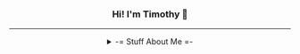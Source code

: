 <h3 align="center"> <b>Hi! I'm Timothy 👋</b></h3>

***
<details align="center">
<summary align="center">-= Stuff About Me =-</summary>
  
- 🎓 I'm currently studying Computer Science and Finance @ [The University of Waterloo](https://uwaterloo.ca/computing-financial-management/)
- 🤗 I enjoy everything about computers! I'm an avid PC enthusiast and enjoy programming 🔧
- 🐍 I'm learning Python in my free time </a>
- 🥅 Goals: Learn and experience as many things as possible! 😉
- 🏎 Currently obsessed with Formula 1! 😅

***
<h3 align="center">Experienced in</h3>

<img src="https://img.shields.io/badge/python%20-%2314354C.svg?&style=for-the-badge&logo=python&logoColor=white"/><img src="https://img.shields.io/badge/azure%20-%230072C6.svg?&style=for-the-badge&logo=azure-devops&logoColor=white"/><img src="https://img.shields.io/badge/github%20-%23121011.svg?&style=for-the-badge&logo=github&logoColor=white"/><img src="https://img.shields.io/badge/bitbucket%20-%230047B3.svg?&style=for-the-badge&logo=bitbucket&logoColor=white"/>

<h3 align="center">Connect with me</h3>
<p align="center">
<a href="https://twitter.com/intent/user?screen_name=Ti1mmyy" target="blank"><img align="center" src="https://img.shields.io/badge/@Ti1mmyy%20-%231DA1F2.svg?&style=for-the-badge&logo=Twitter&logoColor=white" alt="@Ti1mmyy"/></a>
<a href="https://linkedin.com/in/timothyzheng" target="blank"><img align="center" src="https://img.shields.io/badge/linkedin%20-%230077B5.svg?&style=for-the-badge&logo=linkedin&logoColor=white" alt="Timothy Zheng" /></a>
  
<a href="https://devpost.com/Ti1mmy" target="blank"><img align="center" src="https://img.shields.io/badge/Devpost-003E54.svg?style=for-the-badge&logo=Devpost&logoColor=white" alt="Devpost - Ti1mmy" /></a>

  
<h3>📊 Github Stats</h3>
<table valign="center" align="center"><tr>
  <td>
      <img height="175em" src="https://github-readme-stat-ti1mmy.vercel.app/api?username=ti1mmy&count_private=true&theme=prussian&show_icons=true&hide=stars&hide_border=true" alt="Github Stats"/>
  &nbsp;&nbsp;
      <img height="175cm" src="https://github-readme-stat-ti1mmy.vercel.app/api/top-langs/?username=ti1mmy&count_private=true&theme=prussian&hide_border=true&exclude_repo=github-readme-stats,GitHubGraduation-2021&layout=compact" alt="Github Languages"/>
    </td></tr></table>
</details>
